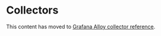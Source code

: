 # Collectors

This content has moved to [Grafana Alloy collector reference](https://grafana.com/docs/grafana-cloud/monitor-infrastructure/kubernetes-monitoring/configuration/helm-chart-config/helm-chart/collector-reference/).